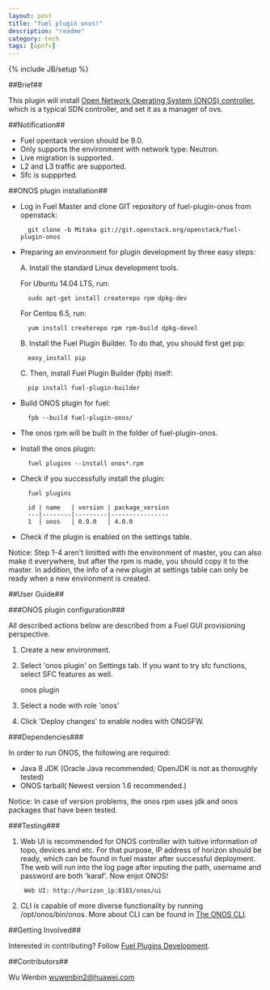 ```yaml
---
layout: post
title: "fuel plugin onos!"
description: "readme"
category: tech
tags: [opnfv]
---
```

{% include JB/setup %}


##Brief##

This plugin will install [ Open Network Operating System (ONOS) controller](https://wiki.onosproject.org/display/ONOS/Wiki+Home), which is a typical SDN controller, and set it as a manager of ovs.


##Notification##


* Fuel opentack version should be 9.0.
* Only supports the environment with network type: Neutron.
* Live migration is supported.
* L2 and L3 traffic are supported.
* Sfc is suppprted.


##ONOS plugin installation##


* Log in Fuel Master and clone GIT repository of fuel-plugin-onos from openstack:

        git clone -b Mitaka git://git.openstack.org/openstack/fuel-plugin-onos

* Preparing an environment for plugin development by three easy steps:

    A. Install the standard Linux development tools.

    For Ubuntu 14.04 LTS, run:

        sudo apt-get install createrepo rpm dpkg-dev

    For Centos 6.5, run:

        yum install createrepo rpm rpm-build dpkg-devel

    B. Install the Fuel Plugin Builder. To do that, you should first get pip:

        easy_install pip

     C. Then, install Fuel Plugin Builder (fpb) itself:


        pip install fuel-plugin-builder

* Build ONOS plugin for fuel:

        fpb --build fuel-plugin-onos/

+ The onos rpm will be built in the folder of fuel-plugin-onos.

+ Install the onos plugin:

        fuel plugins --install onos*.rpm

+ Check if you successfully install the plugin:

        fuel plugins

        id | name   | version | package_version
        ---|--------|---------|----------------
        1  | onos   | 0.9.0   | 4.0.0

     
+ Check if the plugin is enabled on the settings table.

Notice: Step 1-4 aren't limitted with the environment of master, you can also make it everywhere, but after the rpm is made, you should copy it to the master. In addition, the info of a new plugin at settings table can only be ready  when a new environment is created.


##User Guide##


###ONOS plugin configuration###


All described actions below are described from a Fuel GUI provisioning perspective.

1. Create a new environment.

2. Select 'onos plugin' on Settings tab. If you want to try sfc functions, select SFC features as well.

     onos plugin

3. Select a node with role 'onos'

4. Click 'Deploy changes' to enable nodes with ONOSFW.



###Dependencies###

In order to run ONOS, the following are required:

- Java 8 JDK (Oracle Java recommended; OpenJDK is not as thoroughly tested)
- ONOS tarball( Newest version 1.6 recommended.)

Notice: In case of version problems, the onos rpm uses jdk and onos packages that have been tested.

###Testing###

1. Web UI is recommended for ONOS controller with tuitive information of topo, devices and etc.
For that purpose, IP address of horizon should be ready, which can be found in fuel master after successful deployment. The web will run into the log page after inputing the path, username and password are both 'karaf'. Now enjot ONOS!

        Web UI: http://horizon_ip:8181/onos/ui
2. CLI is capable of more diverse functionality by running /opt/onos/bin/onos. More about CLI can be found in [The ONOS CLI](
https://wiki.onosproject.org/display/ONOS/The+ONOS+CLI).


##Getting Involved##

Interested in contributing? Follow [Fuel Plugins Development](
https://wiki.openstack.org/wiki/Fuel/Plugins).

##Contributors##

Wu Wenbin <wuwenbin2@huawei.com>


